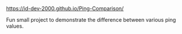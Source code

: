 https://id-dev-2000.github.io/Ping-Comparison/

Fun small project to demonstrate the difference between various ping values.
